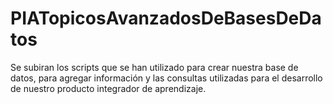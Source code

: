 # PIATopicosAvanzadosDeBasesDeDatos
Se subiran los scripts que se han utilizado para crear nuestra base de datos, para agregar información y las consultas utilizadas para el desarrollo de nuestro producto integrador de aprendizaje.
